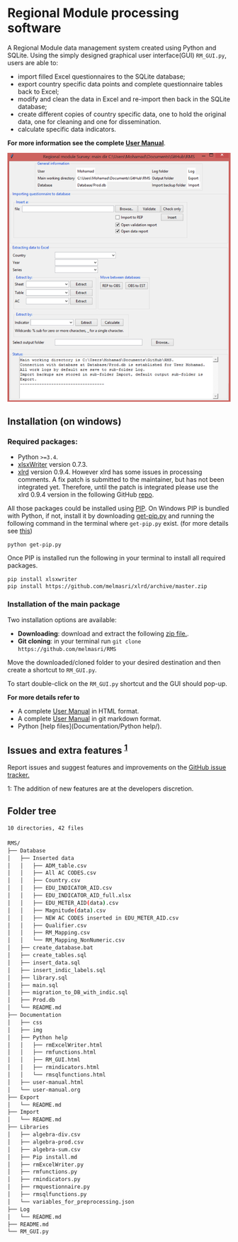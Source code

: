 # Regional Module processing software
A Regional Module data management system created using Python and SQLite. Using the simply designed graphical user interface(GUI) `RM_GUI.py`, users are able to:

* import filled Excel questionnaires to the SQLite database;
* export country specific data points and complete questionnaire tables back to Excel;
* modify and clean the data in Excel and re-import then back in the SQLite database;
* create different copies of country specific data, one to hold the original data, one for cleaning and one for dissemination.
* calculate specific data indicators.

**For more information see the complete [User Manual](Documentation/user-manual.html)**.

![](Documentation/img/RM_GUI.png "Regional model user interface")

## Installation (on windows)
### Required packages:

* Python `>=3.4`. 
* [xlsxWriter](https://xlsxwriter.readthedocs.org/) version 0.7.3.
* [xlrd](https://pypi.python.org/pypi/xlrd) version 0.9.4. However
  xlrd has some issues in processing comments. A fix patch is submitted to the maintainer, but has not been integrated yet. Therefore, until the patch is integrated please use the xlrd 0.9.4 version in the following GitHub [repo](https://github.com/melmasri/xlrd).

All those packages could be installed using
[PIP](https://pypi.python.org/pypi/pip). On Windows PIP is bundled
with Python, if not, install it by downloading  [get-pip.py](get-pip.py) and running the following command in the terminal where `get-pip.py` exist. (for more details see [this](https://pip.pypa.io/en/stable/installing.html#install-pip))

```
python get-pip.py
```

Once PIP is installed run the following in your terminal to install all required packages.

```
pip install xlsxwriter
pip install https://github.com/melmasri/xlrd/archive/master.zip
```

### Installation of the main package
Two installation options are available:

* **Downloading**: download and extract the following [zip file.](https://github.com/melmasri/RMS/archive/master.zip).
* **Git cloning**: in your terminal run `git clone https://github.com/melmasri/RMS`

Move the downloaded/cloned folder to your desired destination and then create a shortcut to `RM_GUI.py`.

To start double-click on the `RM_GUI.py` shortcut and the GUI should pop-up.

**For more details refer to**

* A complete [User Manual](Documentation/user-manual.html) in HTML format.
* A complete [User Manual](Documentation/user-manual.org) in git markdown format.
* Python [help files](Documentation/Python help/).

## Issues and extra features <sup>[1](#myfootnote1)</sup>
Report issues and suggest features and improvements on the [GitHub issue tracker.](https://github.com/melmasri/RMS/issues)


<a name="myfootnote1">1</a>: The addition of new features are at the developers discretion.

## Folder tree


``` sh
10 directories, 42 files

RMS/
├── Database
│   ├── Inserted data
│   │   ├── ADM_table.csv
│   │   ├── All AC CODES.csv
│   │   ├── Country.csv
│   │   ├── EDU_INDICATOR_AID.csv
│   │   ├── EDU_INDICATOR_AID_full.xlsx
│   │   ├── EDU_METER_AID(data).csv
│   │   ├── Magnitude(data).csv
│   │   ├── NEW AC CODES inserted in EDU_METER_AID.csv
│   │   ├── Qualifier.csv
│   │   ├── RM_Mapping.csv
│   │   └── RM_Mapping_NonNumeric.csv
│   ├── create_database.bat
│   ├── create_tables.sql
│   ├── insert_data.sql
│   ├── insert_indic_labels.sql
│   ├── library.sql
│   ├── main.sql
│   ├── migration_to_DB_with_indic.sql
│   ├── Prod.db
│   └── README.md
├── Documentation
│   ├── css
│   ├── img
│   ├── Python help
│   │   ├── rmExcelWriter.html
│   │   ├── rmfunctions.html
│   │   ├── RM_GUI.html
│   │   ├── rmindicators.html
│   │   └── rmsqlfunctions.html
│   ├── user-manual.html
│   └── user-manual.org
├── Export
│   └── README.md
├── Import
│   └── README.md
├── Libraries
│   ├── algebra-div.csv
│   ├── algebra-prod.csv
│   ├── algebra-sum.csv
│   ├── Pip install.md
│   ├── rmExcelWriter.py
│   ├── rmfunctions.py
│   ├── rmindicators.py
│   ├── rmquestionnaire.py
│   ├── rmsqlfunctions.py
│   └── variables_for_preprocessing.json
├── Log
│   └── README.md
├── README.md
└── RM_GUI.py
```
